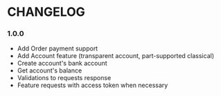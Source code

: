 # CHANGELOG 

### 1.0.0
* Add Order payment support
* Add Account feature (transparent account, part-supported classical)
* Create account's bank account
* Get account's balance
* Validations to requests response
* Feature requests with access token when necessary
